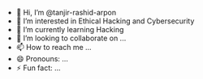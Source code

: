 - 👋 Hi, I’m @tanjir-rashid-arpon
- 👀 I’m interested in Ethical Hacking and Cybersecurity
- 🌱 I’m currently learning Hacking
- 💞️ I’m looking to collaborate on ...
- 📫 How to reach me ...
- 😄 Pronouns: ...
- ⚡ Fun fact: ...

<!---
tanjir-rashid-arpon/tanjir-rashid-arpon is a ✨ special ✨ repository because its `README.md` (this file) appears on your GitHub profile.
You can click the Preview link to take a look at your changes.
--->
